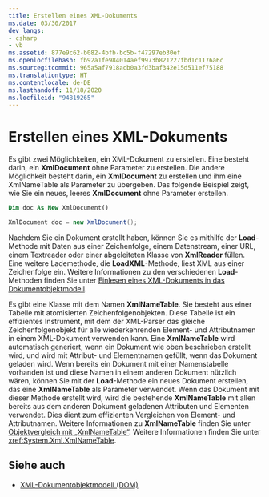 ```yaml
---
title: Erstellen eines XML-Dokuments
ms.date: 03/30/2017
dev_langs:
- csharp
- vb
ms.assetid: 877e9c62-b082-4bfb-bc5b-f47297eb30ef
ms.openlocfilehash: fb92a1fe984014aef9973b821227fbd1c1176a6c
ms.sourcegitcommit: 965a5af7918acb0a3fd3baf342e15d511ef75188
ms.translationtype: HT
ms.contentlocale: de-DE
ms.lasthandoff: 11/18/2020
ms.locfileid: "94819265"
---
```

# <a name="xml-document-creation"></a>Erstellen eines XML-Dokuments
Es gibt zwei Möglichkeiten, ein XML-Dokument zu erstellen. Eine besteht darin, ein **XmlDocument** ohne Parameter zu erstellen. Die andere Möglichkeit besteht darin, ein **XmlDocument** zu erstellen und ihm eine XmlNameTable als Parameter zu übergeben. Das folgende Beispiel zeigt, wie Sie ein neues, leeres **XmlDocument** ohne Parameter erstellen.  
  
```vb  
Dim doc As New XmlDocument()  
```  
  
```csharp  
XmlDocument doc = new XmlDocument();  
```  
  
 Nachdem Sie ein Dokument erstellt haben, können Sie es mithilfe der **Load**-Methode mit Daten aus einer Zeichenfolge, einem Datenstream, einer URL, einem Textreader oder einer abgeleiteten Klasse von **XmlReader** füllen. Eine weitere Lademethode, die **LoadXML**-Methode, liest XML aus einer Zeichenfolge ein. Weitere Informationen zu den verschiedenen **Load**-Methoden finden Sie unter [Einlesen eines XML-Dokuments in das Dokumentobjektmodell](reading-an-xml-document-into-the-dom.md).  
  
 Es gibt eine Klasse mit dem Namen **XmlNameTable**. Sie besteht aus einer Tabelle mit atomisierten Zeichenfolgenobjekten. Diese Tabelle ist ein effizientes Instrument, mit dem der XML-Parser das gleiche Zeichenfolgenobjekt für alle wiederkehrenden Element- und Attributnamen in einem XML-Dokument verwenden kann. Eine **XmlNameTable** wird automatisch generiert, wenn ein Dokument wie oben beschrieben erstellt wird, und wird mit Attribut- und Elementnamen gefüllt, wenn das Dokument geladen wird. Wenn bereits ein Dokument mit einer Namenstabelle vorhanden ist und diese Namen in einem anderen Dokument nützlich wären, können Sie mit der **Load**-Methode ein neues Dokument erstellen, das eine **XmlNameTable** als Parameter verwendet. Wenn das Dokument mit dieser Methode erstellt wird, wird die bestehende **XmlNameTable** mit allen bereits aus dem anderen Dokument geladenen Attributen und Elementen verwendet. Dies dient zum effizienten Vergleichen von Element- und Attributnamen. Weitere Informationen zu **XmlNameTable** finden Sie unter [Objektvergleich mit „XmlNameTable“](object-comparison-using-xmlnametable.md). Weitere Informationen finden Sie unter <xref:System.Xml.XmlNameTable>.  
  
## <a name="see-also"></a>Siehe auch

- [XML-Dokumentobjektmodell (DOM)](xml-document-object-model-dom.md)
